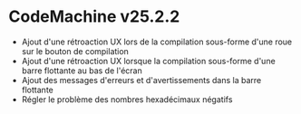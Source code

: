 # CodeMachine v25.2.2

- Ajout d'une rétroaction UX lors de la compilation sous-forme d'une roue sur le bouton de compilation
- Ajout d'une rétroaction UX lorsque la compilation sous-forme d'une barre flottante au bas de l'écran
- Ajout des messages d'erreurs et d'avertissements dans la barre flottante
- Régler le problème des nombres hexadécimaux négatifs